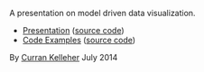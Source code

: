 A presentation on model driven data visualization.

 * [Presentation](http://curran.github.io/screencasts/reactiveDataVis/presentation/index.html) ([source code](https://github.com/curran/screencasts/tree/gh-pages/reactiveDataVis/presentation))
 * [Code Examples](http://curran.github.io/screencasts/reactiveDataVis/examples/viewer/index.html) ([source code](https://github.com/curran/screencasts/tree/gh-pages/reactiveDataVis/examples))

By [Curran Kelleher](https://github.com/curran/portfolio) July 2014
